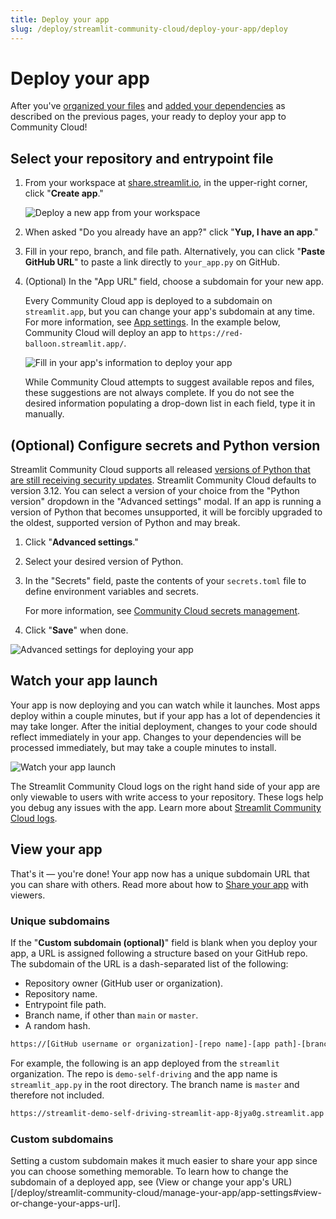 ```yaml
---
title: Deploy your app
slug: /deploy/streamlit-community-cloud/deploy-your-app/deploy
---
```


# Deploy your app

After you've [organized your files](/deploy/streamlit-community-cloud/deploy-your-app/file-organization) and [added your dependencies](/deploy/streamlit-community-cloud/deploy-your-app/app-dependencies) as described on the previous pages, your ready to deploy your app to Community Cloud!

## Select your repository and entrypoint file

1. From your workspace at <a href="https://share.streamlit.io" target="_blank">share.streamlit.io</a>, in the upper-right corner, click "**Create app**."

   ![Deploy a new app from your workspace](/images/streamlit-community-cloud/deploy-empty-new-app.png)

1. When asked "Do you already have an app?" click "**Yup, I have an app**."
1. Fill in your repo, branch, and file path. Alternatively, you can click "**Paste GitHub URL**" to paste a link directly to `your_app.py` on GitHub.
1. (Optional) In the "App URL" field, choose a subdomain for your new app.

   Every Community Cloud app is deployed to a subdomain on `streamlit.app`, but you can change your app's subdomain at any time. For more information, see [App settings](/deploy/streamlit-community-cloud/manage-your-app/app-settings). In the example below, Community Cloud will deploy an app to `https://red-balloon.streamlit.app/`.

   ![Fill in your app's information to deploy your app](/images/streamlit-community-cloud/deploy-an-app.png)

   While Community Cloud attempts to suggest available repos and files, these suggestions are not always complete. If you do not see the desired information populating a drop-down list in each field, type it in manually.

## (Optional) Configure secrets and Python version

<Note>

Streamlit Community Cloud supports all released [versions of Python that are still receiving security updates](https://devguide.python.org/versions/). Streamlit Community Cloud defaults to version 3.12. You can select a version of your choice from the "Python version" dropdown in the "Advanced settings" modal. If an app is running a version of Python that becomes unsupported, it will be forcibly upgraded to the oldest, supported version of Python and may break.

</Note>

1. Click "**Advanced settings**."
1. Select your desired version of Python.
1. In the "Secrets" field, paste the contents of your `secrets.toml` file to define environment variables and secrets.

   For more information, see [Community Cloud secrets management](/deploy/streamlit-community-cloud/deploy-your-app/secrets-management).

1. Click "**Save**" when done.

<div style={{ maxWidth: '70%', margin: 'auto' }}>
<Image alt="Advanced settings for deploying your app" src="/images/streamlit-community-cloud/deploy-an-app-advanced.png" />
</div>

## Watch your app launch

Your app is now deploying and you can watch while it launches. Most apps deploy within a couple minutes, but if your app has a lot of dependencies it may take longer. After the initial deployment, changes to your code should reflect immediately in your app. Changes to your dependencies will be processed immediately, but may take a couple minutes to install.

![Watch your app launch](/images/streamlit-community-cloud/deploy-an-app-provisioning.png)

<Note>

The Streamlit Community Cloud logs on the right hand side of your app are only viewable to users with write access to your repository. These logs help you debug any issues with the app. Learn more about [Streamlit Community Cloud logs](/deploy/streamlit-community-cloud/manage-your-app#streamlit-community-cloud-logs).

</Note>

<a name="your-app-url"></a>

## View your app

That's it — you're done! Your app now has a unique subdomain URL that you can share with others. Read more about how to [Share your app](/deploy/streamlit-community-cloud/share-your-app) with viewers.

### Unique subdomains

If the "**Custom subdomain (optional)**" field is blank when you deploy your app, a URL is assigned following a structure based on your GitHub repo. The subdomain of the URL is a dash-separated list of the following:

- Repository owner (GitHub user or organization).
- Repository name.
- Entrypoint file path.
- Branch name, if other than `main` or `master`.
- A random hash.

```bash
https://[GitHub username or organization]-[repo name]-[app path]-[branch name]-[short hash].streamlit.app
```

For example, the following is an app deployed from the `streamlit` organization. The repo is `demo-self-driving` and the app name is `streamlit_app.py` in the root directory. The branch name is `master` and therefore not included.

```bash
https://streamlit-demo-self-driving-streamlit-app-8jya0g.streamlit.app
```

### Custom subdomains

Setting a custom subdomain makes it much easier to share your app since you can choose something memorable. To learn how to change the subdomain of a deployed app, see (View or change your app's URL)[/deploy/streamlit-community-cloud/manage-your-app/app-settings#view-or-change-your-apps-url].
